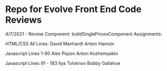 # Repo for Evolve Front End Code Reviews
4/7/2021 - Review
Component: buildSinglePricesComponent
Assignments:

HTML/CSS
All Lines: 
David Manhardt
Artem Hamzin

Javascript 
Lines 1-90
Alex Popov
Anton Kozhemyakin

Javascript 
Lines 91 - 183
Ilya Toloknov
Bobby Gallahue